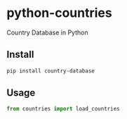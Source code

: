 # python-countries

Country Database in Python

## Install

```bash
pip install country-database
```

## Usage

```python
from countries import load_countries
```
